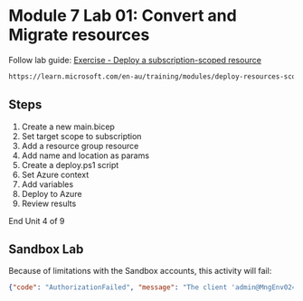 # Module 7 Lab 01: Convert and Migrate resources

Follow lab guide: [Exercise - Deploy a subscription-scoped resource](https://learn.microsoft.com/en-au/training/modules/deploy-resources-scopes-bicep/4-exercise-deploy-subscription-scoped-resource?pivots=cli)

```bash
https://learn.microsoft.com/en-au/training/modules/deploy-resources-scopes-bicep/4-exercise-deploy-subscription-scoped-resource?pivots=cli
```

## Steps

1. Create a new main.bicep
2. Set target scope to subscription
3. Add a resource group resource
4. Add name and location as params
5. Create a deploy.ps1 script
6. Set Azure context 
7. Add variables
8. Deploy to Azure
9. Review results

End Unit 4 of 9

## Sandbox Lab

Because of limitations with the Sandbox accounts, this activity will fail:

```json
{"code": "AuthorizationFailed", "message": "The client 'admin@MngEnv024722.onmicrosoft.com' with object id '2c339018-9363-49ba-81bd-850e6e8580ec' does not have authorization to perform action 'Microsoft.Resources/deployments/validate/action' over scope '/subscriptions/fee92509-9f8a-4e9d-8be1-a9c00897e0b3' or the scope is invalid. If access was recently granted, please refresh your credentials."}
```
